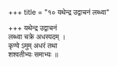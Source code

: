 +++
title = "१० यथेन्द्र उद्वाचनं लब्ध्वा"

+++
यथेन्द्र उद्वाचनं  
लब्ध्वा चक्रे अधस्पदम् ।  
कृण्वे ऽमुम् अधरं तथा  
शश्वतीभ्यः समाभ्यः ॥